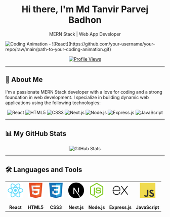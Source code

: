 <h1 align="center">Hi there, I'm Md Tanvir Parvej Badhon</h1>
<p align="center">MERN Stack | Web App Developer</p>
<img src="https://github.com/your-username/your-repo/raw/main/path-to-your-coding-animation.gif" alt="Coding Animation">
-  ![React](https://github.com/your-username/your-repo/raw/main/path-to-your-coding-animation.gif)
<p align="center">
  <a href="https://github.com/imtanvir"><img src="https://img.shields.io/github/followers/imtanvir?label=Profile%20Views&style=for-the-badge&color=blueviolet" alt="Profile Views"></a>
</p>

---

## 🚀 About Me

I'm a passionate MERN Stack developer with a love for coding and a strong foundation in web development. I specialize in building dynamic web applications using the following technologies:

<center>

![React](https://img.shields.io/badge/React-61DAFB?style=for-the-badge&logo=react&logoColor=white)
![HTML5](https://img.shields.io/badge/HTML5-E34F26?style=for-the-badge&logo=html5&logoColor=white)
![CSS3](https://img.shields.io/badge/CSS3-1572B6?style=for-the-badge&logo=css3&logoColor=white)
![Next.js](https://img.shields.io/badge/Next.js-000000?style=for-the-badge&logo=next.js&logoColor=white)
![Node.js](https://img.shields.io/badge/Node.js-339933?style=for-the-badge&logo=node.js&logoColor=white)
![Express.js](https://img.shields.io/badge/Express.js-000000?style=for-the-badge&logo=express&logoColor=white)
![JavaScript](https://img.shields.io/badge/JavaScript-F7DF1E?style=for-the-badge&logo=javascript&logoColor=black)

</center>



---

## 📊 My GitHub Stats

<div align="center">
  <img src="https://github-readme-stats.vercel.app/api?username=imtanvir&show_icons=true&theme=dark" alt="GitHub Stats">
</div>

---

## 🛠️ Languages and Tools

<table>
  <tr>
    <td align="center">
      <img src="https://raw.githubusercontent.com/devicons/devicon/master/icons/react/react-original.svg" alt="React" width="50"/>
      <br/><br/>
      <b>React</b>
    </td>
    <td align="center">
      <img src="https://raw.githubusercontent.com/devicons/devicon/master/icons/html5/html5-original.svg" alt="HTML5" width="50"/>
      <br/><br/>
      <b>HTML5</b>
    </td>
    <td align="center">
      <img src="https://raw.githubusercontent.com/devicons/devicon/master/icons/css3/css3-original.svg" alt="CSS3" width="50"/>
      <br/><br/>
      <b>CSS3</b>
    </td>
    <td align="center">
      <img src="https://raw.githubusercontent.com/devicons/devicon/master/icons/nextjs/nextjs-original.svg" alt="Next.js" width="50"/>
      <br/><br/>
      <b>Next.js</b>
    </td>
    <td align="center">
      <img src="https://raw.githubusercontent.com/devicons/devicon/master/icons/nodejs/nodejs-original.svg" alt="Node.js" width="50"/>
      <br/><br/>
      <b>Node.js</b>
    </td>
    <td align="center">
      <img src="https://raw.githubusercontent.com/devicons/devicon/master/icons/express/express-original.svg" alt="Express.js" width="50"/>
      <br/><br/>
      <b>Express.js</b>
    </td>
    <td align="center">
      <img src="https://raw.githubusercontent.com/devicons/devicon/master/icons/javascript/javascript-original.svg" alt="JavaScript" width="50"/>
      <br/><br/>
      <b>JavaScript</b>
    </td>
  </tr>
</table>

</div>
